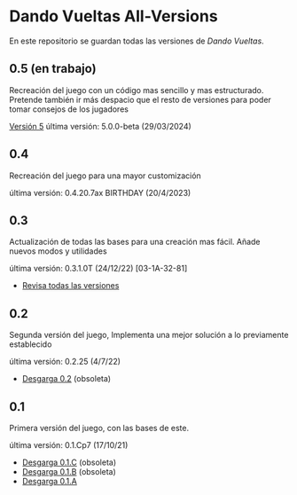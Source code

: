 
# Dando Vueltas All-Versions

En este repositorio se guardan todas las versiones de *Dando Vueltas*.

## 0.5 (en trabajo)
Recreación del juego con un código mas sencillo y mas estructurado.
Pretende también ir más despacio que el resto de versiones para poder tomar consejos de los jugadores

[Versión 5](https://github.com/MagincyanGames/DVVersions/releases/tag/DV5)
última versión: 5.0.0-beta (29/03/2024)

## 0.4
Recreación del juego para una mayor customización

última versión: 0.4.20.7ax BIRTHDAY (20/4/2023)

## 0.3 
Actualización de todas las bases para una creación mas fácil. Añade nuevos modos y utilidades

última versión: 0.3.1.0T (24/12/22) [03-1A-32-81]

* [Revisa todas las versiones](https://github.com/MagincianCompany/DVVersions/blob/main/03.md)

## 0.2
Segunda versión del juego, Implementa una mejor solución a lo previamente establecido

última versión: 0.2.25 (4/7/22)

* [Desgarga 0.2](https://github.com/MagincianCompany/DVVersions/raw/main/All%20Versions/DandoVueltas0.2.25.zip) (obsoleta)

## 0.1 
Primera versión del juego, con las bases de este.

última versión: 0.1.Cp7 (17/10/21)
* [Desgarga 0.1.C](https://github.com/MagincianCompany/DVVersions/raw/main/All%20Versions/DV_0.1.C.zip) (obsoleta)
* [Desgarga 0.1.B](https://github.com/MagincianCompany/DVVersions/raw/main/All%20Versions/DV_0.1.B.zip) (obsoleta)
* [Desgarga 0.1.A](https://github.com/MagincianCompany/DVVersions/raw/main/All%20Versions/DV_0.1.A.zip)



